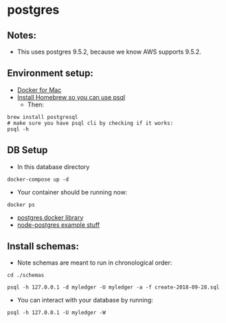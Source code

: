 # postgres

## Notes:
* This uses postgres 9.5.2, because we know AWS supports 9.5.2.

## Environment setup:
* [Docker for Mac](https://docs.docker.com/docker-for-mac/install/)
* [Install Homebrew so you can use psql](https://brew.sh/)
  * Then:
```
brew install postgresql
# make sure you have psql cli by checking if it works:
psql -h
```

## DB Setup
* In this database directory
```
docker-compose up -d
```

* Your container should be running now:
```
docker ps
```

* [postgres docker library](https://hub.docker.com/_/postgres/)
* [node-postgres example stuff](https://node-postgres.com/)

## Install schemas:
* Note schemas are meant to run in chronological order:
```
cd ./schemas

psql -h 127.0.0.1 -d myledger -U myledger -a -f create-2018-09-28.sql

```

* You can interact with your database by running:
```
psql -h 127.0.0.1 -U myledger -W
```
